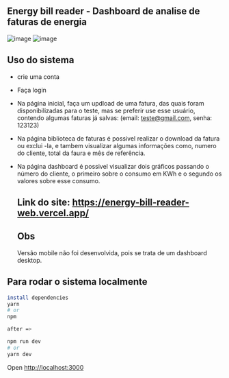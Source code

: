 

## Energy bill reader - Dashboard de analise de faturas de energia

![image](https://github.com/alexandre-oliveira-dev/energyBillReader_web/assets/125042006/6995349e-e744-402b-a756-9f63c667e6d4)
![image](https://github.com/alexandre-oliveira-dev/energyBillReader_web/assets/125042006/b5e2824e-3fd3-4253-9127-c57f66e68196)


## Uso do sistema

- crie uma conta
- Faça login
- Na página inicial, faça um updload de uma fatura, das quais foram disponibilizadas para o teste, mas se preferir use esse usuário, contendo algumas faturas já salvas: (email: teste@gmail.com, senha: 123123)
- Na página biblioteca de faturas é possivel realizar o download da fatura ou exclui -la, e tambem visualizar algumas informações como, numero do cliente, total da faura e mês de referência.
- Na página dashboard é possivel visualizar dois gráficos passando o número do cliente, o primeiro sobre o consumo em KWh e o segundo os valores sobre esse consumo.

  ## Link do site: https://energy-bill-reader-web.vercel.app/

  ## Obs
  Versão mobile não foi desenvolvida, pois se trata de um dashboard desktop.



## Para rodar o sistema localmente

```bash
install dependencies
yarn
# or
npm

after =>

npm run dev
# or
yarn dev
```

Open [http://localhost:3000](http://localhost:3000)

